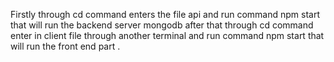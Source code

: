 Firstly through cd command enters the file api and run command npm start that will run the backend server mongodb after that through cd command enter in client file through another terminal and run command npm start that will run the front end part .
